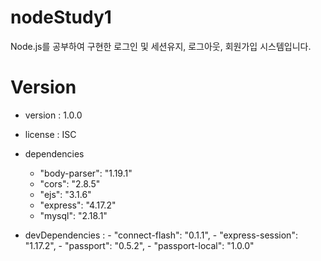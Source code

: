 # nodeStudy1
Node.js를 공부하여 구현한 로그인 및 세션유지, 로그아웃, 회원가입 시스템입니다.


# Version
- version : 1.0.0
- license : ISC
- dependencies
    - "body-parser": "1.19.1"
    - "cors": "2.8.5"
    - "ejs": "3.1.6"
    - "express": "4.17.2"
    - "mysql": "2.18.1"
                    
- devDependencies :  - "connect-flash": "0.1.1",
                     - "express-session": "1.17.2",
                     - "passport": "0.5.2",
                     - "passport-local": "1.0.0"
 
